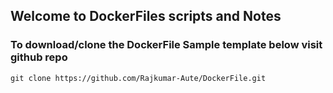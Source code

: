 ## Welcome to DockerFiles scripts and Notes

### To download/clone the DockerFile Sample template below visit github repo
```
git clone https://github.com/Rajkumar-Aute/DockerFile.git
```
